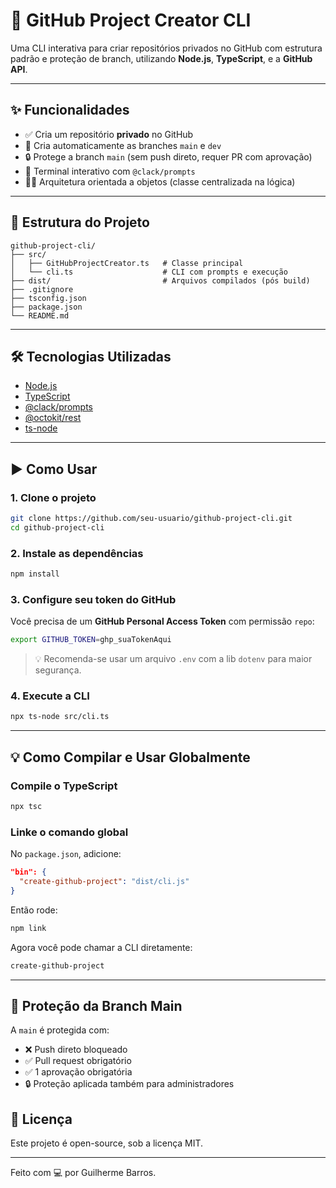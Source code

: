 # 🚀 GitHub Project Creator CLI

Uma CLI interativa para criar repositórios privados no GitHub com estrutura padrão e proteção de branch, utilizando **Node.js**, **TypeScript**, e a **GitHub API**.

---

## ✨ Funcionalidades

- ✅ Cria um repositório **privado** no GitHub
- 🌱 Cria automaticamente as branches `main` e `dev`
- 🔒 Protege a branch `main` (sem push direto, requer PR com aprovação)
- 🧠 Terminal interativo com `@clack/prompts`
- 👨‍💻 Arquitetura orientada a objetos (classe centralizada na lógica)

---

## 📁 Estrutura do Projeto

```
github-project-cli/
├── src/
│   ├── GitHubProjectCreator.ts   # Classe principal
│   └── cli.ts                    # CLI com prompts e execução
├── dist/                         # Arquivos compilados (pós build)
├── .gitignore
├── tsconfig.json
├── package.json
└── README.md
```

---

## 🛠️ Tecnologias Utilizadas

- [Node.js](https://nodejs.org/)
- [TypeScript](https://www.typescriptlang.org/)
- [@clack/prompts](https://github.com/natemoo-re/clack)
- [@octokit/rest](https://github.com/octokit/rest.js)
- [ts-node](https://typestrong.org/ts-node/)

---

## ▶️ Como Usar

### 1. Clone o projeto

```bash
git clone https://github.com/seu-usuario/github-project-cli.git
cd github-project-cli
```

### 2. Instale as dependências

```bash
npm install
```

### 3. Configure seu token do GitHub

Você precisa de um **GitHub Personal Access Token** com permissão `repo`:

```bash
export GITHUB_TOKEN=ghp_suaTokenAqui
```

> 💡 Recomenda-se usar um arquivo `.env` com a lib `dotenv` para maior segurança.

### 4. Execute a CLI

```bash
npx ts-node src/cli.ts
```

---

## 💡 Como Compilar e Usar Globalmente

### Compile o TypeScript

```bash
npx tsc
```

### Linke o comando global

No `package.json`, adicione:

```json
"bin": {
  "create-github-project": "dist/cli.js"
}
```

Então rode:

```bash
npm link
```

Agora você pode chamar a CLI diretamente:

```bash
create-github-project
```

---

## 🔐 Proteção da Branch Main

A `main` é protegida com:

- ❌ Push direto bloqueado
- ✅ Pull request obrigatório
- ✅ 1 aprovação obrigatória
- 🔒 Proteção aplicada também para administradores

## 📃 Licença

Este projeto é open-source, sob a licença MIT.

---

Feito com 💻 por Guilherme Barros.
